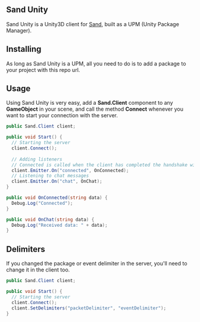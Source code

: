 ## Sand Unity

Sand Unity is a Unity3D client for [Sand](https://github.com/ccadori/sand-socket), built as a UPM (Unity Package Manager).

## Installing

As long as Sand Unity is a UPM, all you need to do is to add a package to your project with this repo url.

## Usage

Using Sand Unity is very easy, add a **Sand.Client** component to any **GameObject** in your scene, and call the 
method **Connect** whenever you want to start your connection with the server.

```C#
public Sand.Client client;

public void Start() {
  // Starting the server
  client.Connect();
  
  // Adding listeners
  // Connected is called when the client has completed the handshake with the server
  client.Emitter.On("connected", OnConnected);
  // Listening to chat messages
  client.Emitter.On("chat", OnChat);
}

public void OnConnected(string data) {
  Debug.Log("Connected");
}

public void OnChat(string data) {
  Debug.Log("Received data: " + data);
}

```

## Delimiters

If you changed the package or event delimiter in the server, you'll need to change it in the client too.

```C#
public Sand.Client client;

public void Start() {
  // Starting the server
  client.Connect();
  client.SetDelimiters("packetDelimiter", "eventDelimiter");
}
```